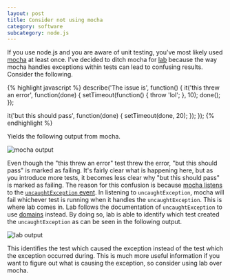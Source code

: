 ```yaml
---
layout: post
title: Consider not using mocha
category: software
subcategory: node.js
---
```


If you use node.js and you are aware of unit testing, you've most likely used
[mocha](https://github.com/visionmedia/mocha) at least once. I've decided to
ditch mocha for [lab](https://github.com/hapijs/lab) because the way mocha
handles exceptions within tests can lead to confusing results. Consider the
following.

{% highlight javascript %}
describe('The issue is', function() {
  it('this threw an error', function(done) {
    setTimeout(function() { throw 'lol'; }, 10);
    done();
  });

  it('but this should pass', function(done) {
    setTimeout(done, 20);
  });
});
{% endhighlight %}

Yields the following output from mocha.

![mocha output][mochaOutput]

Even though the "this threw an error" test threw the error, "but this should
pass" is marked as failing. It's fairly clear what is happening here, but as
you introduce more tests, it becomes less clear why "but this should pass" is
marked as failing. The reason for this confusion is because 
[mocha listens](https://github.com/visionmedia/mocha/blob/c20c3022f063d0fa1d30b9273bdff27a7a6ed952/lib/runner.js#L595) 
to the 
[``uncaughtException`` event](http://nodejs.org/api/process.html#process_event_uncaughtexception).
In listening to ``uncaughtException``, mocha will fail whichever test is
running when it handles the ``uncaughtException``. This is where lab comes in.
Lab follows the documentation of ``uncaughtException`` to use
[domains](http://nodejs.org/api/domain.html) instead. By doing so, lab is able
to identify which test created the ``uncaughtException`` as can be seen in the
following output.

![lab output][labOutput]

This identifies the test which caused the exception instead of the test which
the exception occurred during. This is much more useful information if you want
to figure out what is causing the exception, so consider using lab over mocha.

[mochaOutput]: http://i921.photobucket.com/albums/ad56/apechimp/ScreenShot2014-09-08at85637AM.png
[labOutput]: http://i921.photobucket.com/albums/ad56/apechimp/ScreenShot2014-09-08at92054AM.png
